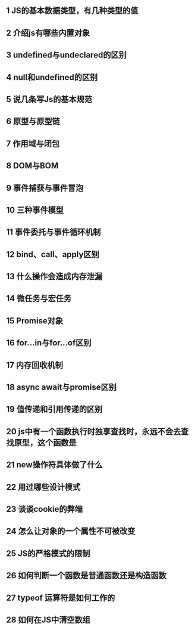 ## 1 JS的基本数据类型，有几种类型的值
## 2 介绍js有哪些内置对象
## 3 undefined与undeclared的区别
## 4 null和undefined的区别
## 5 说几条写Js的基本规范
## 6 原型与原型链
## 7 作用域与闭包
## 8 DOM与BOM
## 9 事件捕获与事件冒泡
## 10 三种事件模型
## 11 事件委托与事件循环机制
## 12 bind、call、apply区别
## 13 什么操作会造成内存泄漏
## 14 微任务与宏任务
## 15 Promise对象
## 16 for...in与for...of区别
## 17 内存回收机制
## 18 async await与promise区别
## 19 值传递和引用传递的区别
## 20 js中有一个函数执行时独享查找时，永远不会去查找原型，这个函数是
## 21 new操作符具体做了什么
## 22 用过哪些设计模式
## 23 谈谈cookie的弊端
## 24 怎么让对象的一个属性不可被改变
## 25 JS的严格模式的限制
## 26 如何判断一个函数是普通函数还是构造函数
## 27 typeof 运算符是如何工作的
## 28 如何在JS中清空数组
